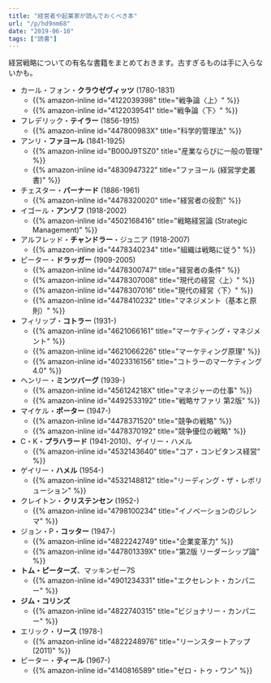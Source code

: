 ```yaml
---
title: "経営者や起業家が読んでおくべき本"
url: "/p/hd9nm68"
date: "2019-06-10"
tags: ["読書"]
---
```


経営戦略についての有名な書籍をまとめておきます。古すぎるものは手に入らないかも。

- カール・フォン・**クラウゼヴィッツ** (1780-1831)
    - {{% amazon-inline id="4122039398" title="戦争論〈上〉" %}}
    - {{% amazon-inline id="4122039541" title="戦争論〈下〉" %}}
- フレデリック・**テイラー** (1856-1915)
    - {{% amazon-inline id="447800983X" title="科学的管理法" %}}
- アンリ・**ファヨール** (1841-1925)
    - {{% amazon-inline id="B000J9TSZ0" title="産業ならびに一般の管理" %}}
    - {{% amazon-inline id="4830947322" title="ファヨール (経営学史叢書)" %}}
- チェスター・**バーナード** (1886-1961)
    - {{% amazon-inline id="4478320020" title="経営者の役割" %}}
- イゴール・**アンゾフ** (1918-2002)
    - {{% amazon-inline id="4502168416" title="戦略経営論 (Strategic Management)" %}}
- アルフレッド・**チャンドラー**・ジュニア (1918-2007)
    - {{% amazon-inline id="4478340234" title="組織は戦略に従う" %}}
- ピーター・**ドラッガー** (1909-2005)
    - {{% amazon-inline id="4478300747" title="経営者の条件" %}}
    - {{% amazon-inline id="4478307008" title="現代の経営〈上〉" %}}
    - {{% amazon-inline id="4478307016" title="現代の経営〈下〉" %}}
    - {{% amazon-inline id="4478410232" title="マネジメント（基本と原則）" %}}
- フィリップ・**コトラー** (1931-)
    - {{% amazon-inline id="4621066161" title="マーケティング・マネジメント" %}}
    - {{% amazon-inline id="4621066226" title="マーケティング原理" %}}
    - {{% amazon-inline id="4023316156" title="コトラーのマーケティング4.0" %}}
- ヘンリー・**ミンツバーグ** (1939-)
    - {{% amazon-inline id="456124218X" title="マネジャーの仕事" %}}
    - {{% amazon-inline id="4492533192" title="戦略サファリ 第2版" %}}
- マイケル・**ポーター** (1947-)
    - {{% amazon-inline id="4478371520" title="競争の戦略" %}}
    - {{% amazon-inline id="4478370192" title="競争優位の戦略" %}}
- C・K・**プラハラード** (1941-2010)、ゲイリー・ハメル
    - {{% amazon-inline id="4532143640" title="コア・コンピタンス経営" %}}
- ゲイリー・**ハメル** (1954-)
    - {{% amazon-inline id="4532148812" title="リーディング・ザ・レボリューション" %}}
- クレイトン・**クリステンセン** (1952-)
    - {{% amazon-inline id="4798100234" title="イノベーションのジレンマ" %}}
- ジョン・P・**コッター** (1947-)
    - {{% amazon-inline id="4822242749" title="企業変革力" %}}
    - {{% amazon-inline id="447801339X" title="第2版 リーダーシップ論" %}}
- **トム・ピーターズ**、マッキンゼー7S
    - {{% amazon-inline id="4901234331" title="エクセレント・カンパニー" %}}
- **ジム・コリンズ**
    - {{% amazon-inline id="4822740315" title="ビジョナリー・カンパニー" %}}
- エリック・**リース** (1978-)
    - {{% amazon-inline id="4822248976" title="リーンスタートアップ (2011)" %}}
- ピーター・**ティール** (1967-)
    - {{% amazon-inline id="4140816589" title="ゼロ・トゥ・ワン" %}}

